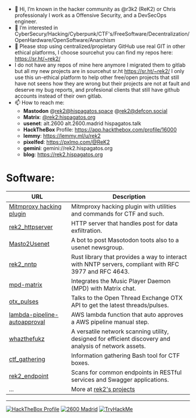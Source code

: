 - 👋 Hi, I’m known in the hacker community as @r3k2 (ReK2) or Chris professionaly I work as a Offensive Security, and a DevSecOps engineer.
- 👀 I’m interested in CyberSecury/Hacking/Cyberpunk/CTF's/FreeSoftware/Decentralization/OpenHardware/OpenSoftware/Anarchism
- 💞️ Please stop using centralized/propietary GitHub use real GIT in other ethical platforms, I choose sourcehut you can find my repos here: https://sr.ht/~rek2/
- I do not have any repos of mine here anymore I migrated them to gitlab but all my new projects are in sourcehut sr.ht https://sr.ht/~rek2/ I only use this un-ethical platform to help other free/open projects that still have not seens how they are wrong but their projects are not at fault and deserve my bug reports, and profesional clients that still have github accounts instead of their own gitlab.
- 📫 How to reach me:
  - **Mastodon** @rek2@hispagatos.space @rek2@defcon.social
  - **Matrix**: [@rek2:hispagatos.org](https://matrix.to/#/@rek2:hispagatos.org)
  - **usenet**: alt.2600 alt.2600.madrid hispagatos.talk
  - **HackTheBox** Profile: https://app.hackthebox.com/profile/16000
  - **lemmy**: https://lemmy.ml/u/rek2
  - **pixelfed**: https://pxlmo.com/@ReK2
  - **gemini**: gemini://rek2.hispagatos.org
  - **blog**: https://rek2.hispagatos.org

# Software:
  
| URL | Description |
| --- | ----------- |
| [Mitmproxy hacking plugin](https://git.sr.ht/~rek2/mitmproxy_hacking) | Mitmproxy hacking plugin with utilities and commands for CTF and such. |
| [rek2_httpserver](https://git.sr.ht/~rek2/rek2_httpserver) | HTTP server that handles post for data exfiltration. |
| [Masto2Usenet](https://git.sr.ht/~rek2/Masto2Usenet) | A bot to post Masotodon toots also to a usenet newsgroup. |
| [rek2_nntp](https://git.sr.ht/~rek2/rek2_nntp) | Rust library that provides a way to interact with NNTP servers, compliant with RFC 3977 and RFC 4643. |
| [mpd-matrix](https://git.sr.ht/~rek2/mpd-matrix) | Integrates the Music Player Daemon (MPD) with Matrix chat. |
| [otx_pulses](https://git.sr.ht/~rek2/otx_pulses) | Talks to the Open Thread Exchange OTX API to get the latest threads/pulses. |
| [lambda-pipeline-autoapproval](https://git.sr.ht/~rek2/lambda-pipeline-autoapproval) | AWS lambda function that auto approves a AWS pipeline manual step. |
| [whazthefukz](https://git.sr.ht/~rek2/whazthefukz) | A versatile network scanning utility, designed for efficient discovery and analysis of network assets. |
| [ctf_gathering](https://git.sr.ht/~rek2/ctf_gathering) | Information gathering Bash tool for CTF boxes. |
| [rek2_endpoint](https://git.sr.ht/~rek2/rek2_endpoint) | Scans for common endpoints in RESTful services and Swagger applications. |
| ... | More at [rek2's projects](https://git.sr.ht/~rek2) |

---
[ ![HackTheBox Profile](https://www.hackthebox.com/badge/image/16000/)](https://app.hackthebox.com/profile/16000) [ ![2600 Madrid](https://2600.madrid/2600-madrid-mini.png)](https://2600.madrid)  [ ![TryHackMe](https://tryhackme-badges.s3.amazonaws.com/rek2.png)](https://tryhackme.com/p/rek2)
